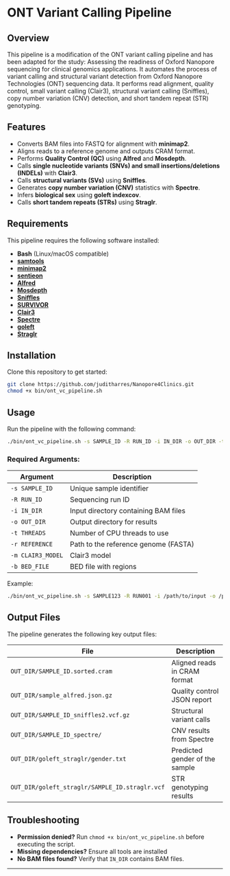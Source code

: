 # ONT Variant Calling Pipeline

## Overview

This pipeline is a modification of the ONT variant calling pipeline and has been adapted for the study: Assessing the readiness of Oxford Nanopore sequencing for clinical genomics applications. It automates the process of variant calling and structural variant detection from Oxford Nanopore Technologies (ONT) sequencing data. It performs read alignment, quality control, small variant calling (Clair3), structural variant calling (Sniffles), copy number variation (CNV) detection, and short tandem repeat (STR) genotyping.

## Features

- Converts BAM files into FASTQ for alignment with **minimap2**.
- Aligns reads to a reference genome and outputs CRAM format.
- Performs **Quality Control (QC)** using **Alfred** and **Mosdepth**.
- Calls **single nucleotide variants (SNVs) and small insertions/deletions (INDELs)** with **Clair3**.
- Calls **structural variants (SVs)** using **Sniffles**.
- Generates **copy number variation (CNV)** statistics with **Spectre**.
- Infers **biological sex** using **goleft indexcov**.
- Calls **short tandem repeats (STRs)** using **Straglr**.

## Requirements
This pipeline requires the following software installed:
- **Bash** (Linux/macOS compatible)
- [**samtools**](http://www.htslib.org/)
- [**minimap2**](https://github.com/lh3/minimap2)
- [**sentieon**](https://www.sentieon.com/)
- [**Alfred**](https://github.com/tobiasrausch/alfred)
- [**Mosdepth**](https://github.com/brentp/mosdepth)
- [**Sniffles**](https://github.com/fritzsedlazeck/Sniffles)
- [**SURVIVOR**](https://github.com/fritzsedlazeck/SURVIVOR)
- [**Clair3**](https://github.com/HKU-BAL/Clair3)
- [**Spectre**](https://github.com/fritzsedlazeck/Spectre)
- [**goleft**](https://github.com/brentp/goleft)
- [**Straglr**](https://github.com/abishpi/straglr)


## Installation
Clone this repository to get started:
```bash
git clone https://github.com/juditharres/Nanopore4Clinics.git
chmod +x bin/ont_vc_pipeline.sh
```

## Usage
Run the pipeline with the following command:
```bash
./bin/ont_vc_pipeline.sh -s SAMPLE_ID -R RUN_ID -i IN_DIR -o OUT_DIR -t THREADS -r REFERENCE -m CLAIR3_MODEL -b BED_FILE
```

### Required Arguments:
| Argument | Description |
|----------|-------------|
| `-s SAMPLE_ID` | Unique sample identifier |
| `-R RUN_ID` | Sequencing run ID |
| `-i IN_DIR` | Input directory containing BAM files |
| `-o OUT_DIR` | Output directory for results |
| `-t THREADS` | Number of CPU threads to use |
| `-r REFERENCE` | Path to the reference genome (FASTA) |
| `-m CLAIR3_MODEL` | Clair3 model |
| `-b BED_FILE` | BED file with regions |

Example:
```bash
./bin/ont_vc_pipeline.sh -s SAMPLE123 -R RUN001 -i /path/to/input -o /path/to/output -t 16   -r /path/to/reference.fasta -m /path/to/clair3_model -b /path/to/regions.bed
```

## Output Files
The pipeline generates the following key output files:

| File | Description |
|-------------------------------|--------------------------------|
| `OUT_DIR/SAMPLE_ID.sorted.cram` | Aligned reads in CRAM format |
| `OUT_DIR/sample_alfred.json.gz` | Quality control JSON report |
| `OUT_DIR/SAMPLE_ID_sniffles2.vcf.gz` | Structural variant calls |
| `OUT_DIR/SAMPLE_ID_spectre/` | CNV results from Spectre |
| `OUT_DIR/goleft_straglr/gender.txt` | Predicted gender of the sample |
| `OUT_DIR/goleft_straglr/SAMPLE_ID.straglr.vcf` | STR genotyping results |

## Troubleshooting
- **Permission denied?** Run `chmod +x bin/ont_vc_pipeline.sh` before executing the script.
- **Missing dependencies?** Ensure all tools are installed
- **No BAM files found?** Verify that `IN_DIR` contains BAM files.

---
